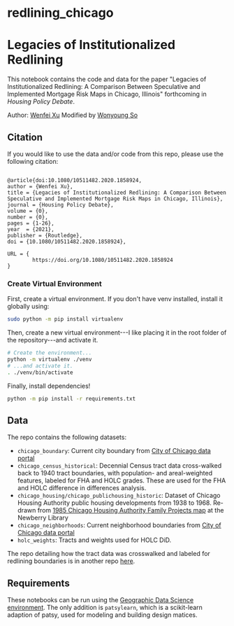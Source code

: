 # redlining_chicago
# Legacies of Institutionalized Redlining
This notebook contains the code and data for the paper "Legacies of Institutionalized Redlining: A Comparison Between Speculative and Implemented Mortgage Risk Maps in Chicago, Illinois" forthcoming in *Housing Policy Debate*. 

Author: [Wenfei Xu](wenfeixu.com)
Modified by [Wonyoung So](wonyoung.so)

## Citation
If you would like to use the data and/or code from this repo, please use the following citation: 
```

@article{doi:10.1080/10511482.2020.1858924,
author = {Wenfei Xu},
title = {Legacies of Institutionalized Redlining: A Comparison Between Speculative and Implemented Mortgage Risk Maps in Chicago, Illinois},
journal = {Housing Policy Debate},
volume = {0},
number = {0},
pages = {1-26},
year  = {2021},
publisher = {Routledge},
doi = {10.1080/10511482.2020.1858924},

URL = { 
        https://doi.org/10.1080/10511482.2020.1858924    
}
```


### Create Virtual Environment

First, create a virtual environment. If you don't have venv installed, install 
it globally using:

```bash
sudo python -m pip install virtualenv
```

Then, create a new virtual environment---I like placing it in the root folder
of the repository---and activate it.

```bash
# Create the environment...
python -m virtualenv ./venv
# ...and activate it.
. ./venv/bin/activate
```

Finally, install dependencies!

```bash
python -m pip install -r requirements.txt
```



## Data
The repo contains the following datasets: 
- `chicago_boundary`: Current city boundary from [City of Chicago data portal](https://data.cityofchicago.org/Facilities-Geographic-Boundaries/Boundaries-City-Outdated-Format/q38j-zgre/data)
- `chicago_census_historical`: Decennial Census tract data cross-walked back to 1940 tract boundaries, with population- and areal-weighted features, labeled for FHA and HOLC grades. These are used for the FHA and HOLC difference in differences analysis. 
- `chicago_housing/chicago_publichousing_historic`: Dataset of Chicago Housing Authority public housing developments from 1938 to 1968. Re-drawn from [1985 Chicago Housing Authority Family Projects map](http://www.encyclopedia.chicagohistory.org/pages/3712.html) at the Newberry Library
- `chicago_neighborhoods`: Current neighborhood boundaries from [City of Chicago data portal](https://data.cityofchicago.org/widgets/bbvz-uum9)
- `holc_weights`: Tracts and weights used for HOLC DiD.

The repo detailing how the tract data was crosswalked and labeled for redlining boundaries is in another repo [here](https://github.com/iamwfx/redlining).

## Requirements
These notebooks can be run using the [Geographic Data Science environment](https://github.com/darribas/gds_env). The only addition is `patsylearn`, which is a scikit-learn adaption of patsy, used for modeling and building design matices. 
